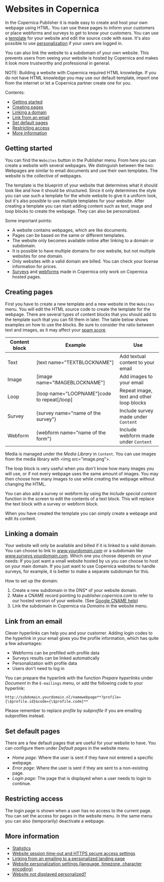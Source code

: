 # Websites in Copernica

In the Copernica Publisher it is made easy to create and host your own 
webpage using HTML. You can use these pages to inform your customers or place webforms 
and surveys to get to know your customers. You can use a [template](./templates) 
for your website and edit the source code with ease. It's also possible 
to use [personalization](./personalization) if your users are logged in.

You can also link the website to a subdomain of your own website. This 
prevents users from seeing your website is hosted by Copernica and makes 
it look more trustworthy and professional in general.

NOTE: Building a website with Copernica required HTML knowledge. If you 
do not have HTML knowledge you may use our default template, import one 
from the internet or let a Copernica partner create one for you.

Contents:

* [Getting started](./websites#getting-started)
* [Creating pages](./websites#creating-pages)
* [Linking a domain](./websites#linking-a-domain)
* [Link from an email](./websites#link-from-an-email)
* [Set default pages](./websites#set-default-pages)
* [Restricting access](./websites#restricting-access)
* [More information](./websites#more-information)

## Getting started

You can find the `Websites` button in the Publisher menu. From here you 
can create a website with several webpages. We distinguish between the two: 
Webpages are similar to email documents and use their own templates. The 
website is the collective of webpages. 

The template is the blueprint of your website that determines what it 
should look like and how it should be structured. Since it only 
determines the style you can use such a template for the whole website 
to give it a uniform look, but it's also possible to use multiple 
templates for your website. After creating a template you can start 
adding content such as text, image and loop blocks to create the webpage. 
They can also be personalized.

Some important points:
* A website contains webpages, which are like documents.
* Pages can be based on the same or different templates.
* The website only becomes available online after linking to a domain or 
subdomain.
* It is possible to have multiple domains for one website, but not multiple 
websites for one domain. 
* Only websites with a valid domain are billed. You can check your license 
information for prices.
* [Surveys](./surveys) and [webforms](./webforms) made in Copernica 
only work on Copernica hosted pages.

## Creating pages

First you have to create a new template and a new website in the `Websites` 
menu. You will edit the HTML source code to create the template for the 
webpage. There are several types of content blocks that you should add 
to the template such that you can fill them in later. The table below 
shows examples on how to use the blocks. Be sure to consider the ratio 
between text and images, as it may affect your [spam score](./some-tips-to-lower-your-email-spam-score).

| Content block | Example                                                           | Use                                      |
|---------------|-------------------------------------------------------------------|------------------------------------------|
| Text          | [text name="TEXTBLOCKNAME"]                                       | Add textual content to your email        |
| Image         | [image name="IMAGEBLOCKNAME"]                                     | Add images to your email                 |
| Loop          | [loop name="LOOPNAME"]code to repeat[/loop]                       | Repeat image, text and other loop blocks |
| Survey        | {survey name="name of the survey"}                                | Include survey made under `Content`      |
| Webform       | {webform name="name of the form"}                                 | Include webform made under `Content`     |

Media is managed under the *Media Library* in `Content`. You can use 
images from the media library with <img src="image.png"\>.

The loop block is very useful when you don't know how many images you will use, 
or if not every webpage uses the same amount of images. You may then choose 
how many images to use while creating the webpage without changing the HTML.

You can also add a survey or webform by using the *Include special content* 
function in the screen to edit the contents of a text block. This will 
replace the text block with a survey or webform block.

When you have created the template you can simply create a webpage and edit 
its content.

## Linking a domain

Your website will only be available and billed if it is linked to a valid domain. 
You can choose to link to *www.yourdomain.com* or a subdomain like 
*www.surveys.yourdomain.com*. Which one you choose depends on your needs: 
If you just want a small website hosted by us you can choose to host on 
your main domain. If you just want to use Copernica websites to handle 
surveys, for example, it is better to make a separate subdomain for this.

How to set up the domain:
1. Create a new subdomain in the DNS* of your website domain.
2. Make a CNAME record pointing to *publisher.copernica.com* to refer 
to our hosted version of your website. (See [Google CNAME help](https://support.google.com/a/answer/47283?hl=en))
3. Link the subdomain in Copernica via *Domains* in the website menu.

## Link from an email

Clever hyperlinks can help you and your customer. Adding login codes to 
the hyperlink in your email gives you the profile information, which 
has quite a few advantages:

* Webforms can be prefilled with profile data
* Surveys results can be linked automatically
* Personalization with profile data
* Users don't need to log in

You can prepare the hyperlink with the function *Prepare hyperlinks* 
under *Document* in the `E-mailings` menu, or add the following code to 
your hyperlink:

`http://subdomain.yourdomain.nl/namewebpage**?profile={\$profile.id}&code={\$profile.code}**`

Please remember to replace *profile* by *subprofile* if you are emailing 
subprofiles instead.

## Set default pages

There are a few default pages that are useful for your website to have. 
You can configure them under *Default pages* in the website menu.

* *Home page*: Where the user is sent if they have not entered a specific 
webpage.
* *Error page*: Where the user is sent if they are sent to a non-existing 
page.
* *Login page*: The page that is displayed when a user needs to login 
to continue.

## Restricting access

The login page is shown when a user has no access to the current page. You 
can set the access for pages in the website menu. In the same menu you 
can also (temporarily) deactivate a webpage.

## More information

- [Statistics](./statistics)
- [Website session time-out and HTTPS secure access settings](./website-session-time-out-and-https-secure-access-settings.md)
- [Linking from an emailing to a personalized landing page](./linking-to-your-website-from-an-emailing.md)
- [Website personalization settings (language, timezone, character encoding)](./document-and-template-personalization-settings.md)
- [Website not displayed personalized? ](./website-not-displayed-personalized.md)
